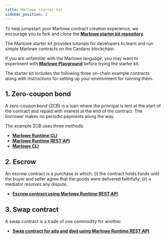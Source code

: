 ```yaml
---
title: Marlowe starter kit
sidebar_position: 3
---
```


To help jumpstart your Marlowe contract creation experience, we encourage you to fork and clone the **[Marlowe starter kit repository](https://github.com/input-output-hk/marlowe-starter-kit)**. 

The Marlowe starter kit provides tutorials for developers to learn and run simple Marlowe contracts on the Cardano blockchain. 

If you are unfamiliar with the Marlowe language, you may want to experiment with **[Marlowe Playground](https://play.marlowe.iohk.io/#/)** before trying the starter kit. 

The starter kit includes the following three on-chain example contracts along with instructions for setting up your environment for running them. 

## 1. Zero-coupon bond

A zero-coupon bond (ZCB) is a loan where the principal is lent at the start of the contract and repaid with interest at the end of the contract. The borrower makes no periodic payments along the way. 

The example ZCB uses three methods:

- **[Marlowe Runtime CLI](https://github.com/input-output-hk/marlowe-starter-kit/blob/main/01-runtime-cli.ipynb)**
- **[Marlowe Runtime REST API](https://github.com/input-output-hk/marlowe-starter-kit/blob/main/02-runtime-rest.ipynb)**
- **[Marlowe CLI](https://github.com/input-output-hk/marlowe-starter-kit/blob/main/03-marlowe-cli.ipynb)**

## 2. Escrow

An escrow contract is a purchase in which: (i) the contract holds funds until the buyer and seller agree that the goods were delivered faithfully; (ii) a mediator resolves any dispute. 

- **[Escrow contract using Marlowe Runtime REST API](https://github.com/input-output-hk/marlowe-starter-kit/blob/main/04-escrow-rest.ipynb)**

## 3. Swap contract

A swap contract is a trade of one commodity for another. 

- **[Swap contract for ada and djed using Marlowe Runtime REST API](https://github.com/input-output-hk/marlowe-starter-kit/blob/main/05-swap-rest.ipynb)**

